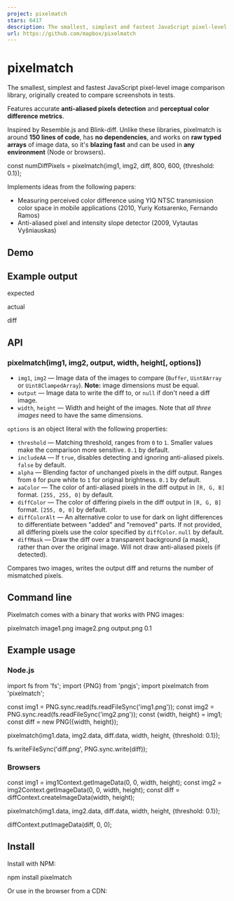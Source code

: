 ```yaml
---
project: pixelmatch
stars: 6417
description: The smallest, simplest and fastest JavaScript pixel-level image comparison library
url: https://github.com/mapbox/pixelmatch
---
```


pixelmatch
==========

The smallest, simplest and fastest JavaScript pixel-level image comparison library, originally created to compare screenshots in tests.

Features accurate **anti-aliased pixels detection** and **perceptual color difference metrics**.

Inspired by Resemble.js and Blink-diff. Unlike these libraries, pixelmatch is around **150 lines of code**, has **no dependencies**, and works on **raw typed arrays** of image data, so it's **blazing fast** and can be used in **any environment** (Node or browsers).

const numDiffPixels \= pixelmatch(img1, img2, diff, 800, 600, {threshold: 0.1});

Implements ideas from the following papers:

-   Measuring perceived color difference using YIQ NTSC transmission color space in mobile applications (2010, Yuriy Kotsarenko, Fernando Ramos)
-   Anti-aliased pixel and intensity slope detector (2009, Vytautas Vyšniauskas)

Demo
----

Example output
--------------

expected

actual

diff

API
---

### pixelmatch(img1, img2, output, width, height\[, options\])

-   `img1`, `img2` — Image data of the images to compare (`Buffer`, `Uint8Array` or `Uint8ClampedArray`). **Note:** image dimensions must be equal.
-   `output` — Image data to write the diff to, or `null` if don't need a diff image.
-   `width`, `height` — Width and height of the images. Note that _all three images_ need to have the same dimensions.

`options` is an object literal with the following properties:

-   `threshold` — Matching threshold, ranges from `0` to `1`. Smaller values make the comparison more sensitive. `0.1` by default.
-   `includeAA` — If `true`, disables detecting and ignoring anti-aliased pixels. `false` by default.
-   `alpha` — Blending factor of unchanged pixels in the diff output. Ranges from `0` for pure white to `1` for original brightness. `0.1` by default.
-   `aaColor` — The color of anti-aliased pixels in the diff output in `[R, G, B]` format. `[255, 255, 0]` by default.
-   `diffColor` — The color of differing pixels in the diff output in `[R, G, B]` format. `[255, 0, 0]` by default.
-   `diffColorAlt` — An alternative color to use for dark on light differences to differentiate between "added" and "removed" parts. If not provided, all differing pixels use the color specified by `diffColor`. `null` by default.
-   `diffMask` — Draw the diff over a transparent background (a mask), rather than over the original image. Will not draw anti-aliased pixels (if detected).

Compares two images, writes the output diff and returns the number of mismatched pixels.

Command line
------------

Pixelmatch comes with a binary that works with PNG images:

pixelmatch image1.png image2.png output.png 0.1

Example usage
-------------

### Node.js

import fs from 'fs';
import {PNG} from 'pngjs';
import pixelmatch from 'pixelmatch';

const img1 \= PNG.sync.read(fs.readFileSync('img1.png'));
const img2 \= PNG.sync.read(fs.readFileSync('img2.png'));
const {width, height} \= img1;
const diff \= new PNG({width, height});

pixelmatch(img1.data, img2.data, diff.data, width, height, {threshold: 0.1});

fs.writeFileSync('diff.png', PNG.sync.write(diff));

### Browsers

const img1 \= img1Context.getImageData(0, 0, width, height);
const img2 \= img2Context.getImageData(0, 0, width, height);
const diff \= diffContext.createImageData(width, height);

pixelmatch(img1.data, img2.data, diff.data, width, height, {threshold: 0.1});

diffContext.putImageData(diff, 0, 0);

Install
-------

Install with NPM:

npm install pixelmatch

Or use in the browser from a CDN:

<script type\="module"\>
	import pixelmatch from 'https://esm.run/pixelmatch';

Changelog
---------
